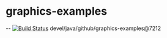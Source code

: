 # graphics-examples

--
[![Build Status](https://travis-ci.org/jjYBdx4IL/graphics-examples.png?branch=master)](https://travis-ci.org/jjYBdx4IL/graphics-examples)
devel/java/github/graphics-examples@7212
